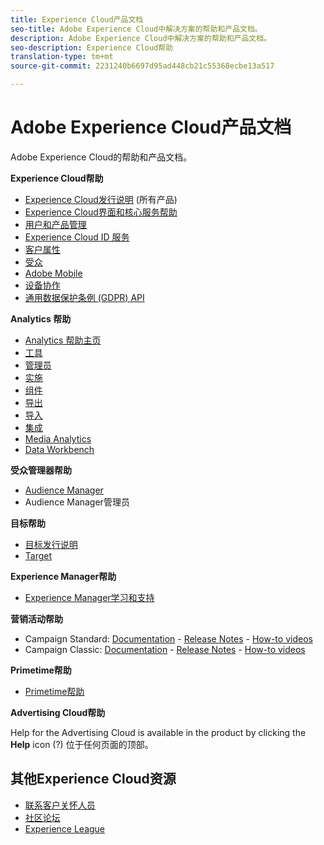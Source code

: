 ```yaml
---
title: Experience Cloud产品文档
seo-title: Adobe Experience Cloud中解决方案的帮助和产品文档。
description: Adobe Experience Cloud中解决方案的帮助和产品文档。
seo-description: Experience Cloud帮助
translation-type: tm+mt
source-git-commit: 2231240b6697d95ad448cb21c55368ecbe13a517

---
```



# Adobe Experience Cloud产品文档

Adobe Experience Cloud的帮助和产品文档。

**Experience Cloud帮助**

* [Experience Cloud发行说明](https://docs.adobe.com/content/help/en/release-notes/experience-cloud/current.html) (所有产品)
* [Experience Cloud界面和核心服务帮助](https://docs.adobe.com/content/help/en/core-services/interface/experience-cloud.html)
* [用户和产品管理](https://docs.adobe.com/content/help/en/core-services/interface/manage-users-and-products/admin-getting-started.html)
* [Experience Cloud ID 服务](https://docs.adobe.com/content/help/en/id-service/using/home.html)
* [客户属性](https://docs.adobe.com/content/help/en/core-services/interface/customer-attributes/attributes.html)
* [受众](https://docs.adobe.com/content/help/en/core-services/interface/audiences/audience-library.html)
* [Adobe Mobile](https://docs.adobe.com/content/help/en/mobile-services/using/home.html)
* [设备协作](https://docs.adobe.com/content/help/en/device-co-op/using/home.html)
* [通用数据保护条例 (GDPR) API](https://www.adobe.io/apis/experiencecloud/gdpr.html)

**Analytics 帮助**

* [Analytics 帮助主页](https://docs.adobe.com/content/help/en/analytics/landing/home.html)
* [工具](https://docs.adobe.com/content/help/en/analytics/analyze/home.html)
* [管理员](https://docs.adobe.com/content/help/en/analytics/admin/home.html)
* [实施](https://docs.adobe.com/content/help/en/analytics/implementation/home.html)
* [组件](https://docs.adobe.com/content/help/en/analytics/components/home.html)
* [导出](https://docs.adobe.com/content/help/en/analytics/export/home.html)
* [导入](https://docs.adobe.com/content/help/en/analytics/import/home.html)
* [集成](https://docs.adobe.com/content/help/en/analytics/integration/home.html)
* [Media Analytics](https://docs.adobe.com/content/help/en/media-analytics/using/media-overview.html)
* [Data Workbench](https://marketing.adobe.com/resources/help/en_US/insight/)

**受众管理器帮助**

* [Audience Manager](https://marketing.adobe.com/resources/help/en_US/aam/)
* Audience Manager管理员

**目标帮助**

* [目标发行说明](https://docs.adobe.com/content/help/en/target/using/release-notes/release-notes.html)
* [Target](https://docs.adobe.com/content/help/en/target/using/target-home.html)

**Experience Manager帮助**

* [Experience Manager学习和支持](https://helpx.adobe.com/support/experience-manager.html)

**营销活动帮助**

* Campaign Standard: [Documentation](https://helpx.adobe.com/support/campaign/standard.html) - [Release Notes](https://docs.adobe.com/content/help/en/campaign-standard/using/release-notes/release-notes.html) - [How-to videos](https://docs.adobe.com/content/help/en/campaign-learn/campaign-standard-tutorials/overview.html)
* Campaign Classic: [Documentation](https://helpx.adobe.com/support/campaign/classic.html) - [Release Notes](https://docs.campaign.adobe.com/doc/AC/en/RN.html) - [How-to videos](https://docs.adobe.com/content/help/en/campaign-learn/campaign-classic-tutorials/overview.html)

**Primetime帮助**

* [Primetime帮助](http://help.adobe.com/en_US/primetime/)

**Advertising Cloud帮助**

Help for the Advertising Cloud is available in the product by clicking the **Help** icon (?) 位于任何页面的顶部。

## 其他Experience Cloud资源

* [联系客户关怀人员](https://helpx.adobe.com/contact/enterprise-support.ec.html)
* [社区论坛](https://forums.adobe.com/community/experience-cloud)
* [Experience League](https://landing.adobe.com/experience-league/)